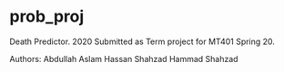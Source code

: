 # prob_proj

Death Predictor. 2020
Submitted as Term project for MT401 Spring 20.

Authors:
Abdullah Aslam
Hassan Shahzad
Hammad Shahzad


